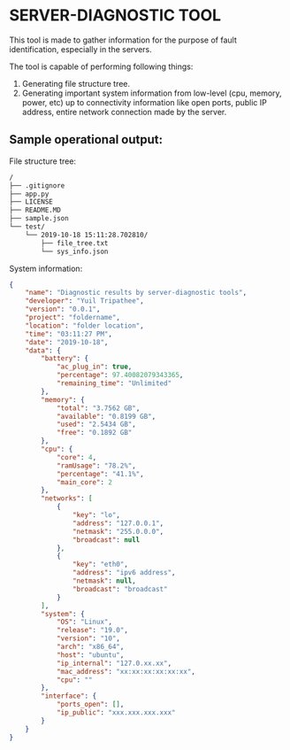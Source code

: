 # SERVER-DIAGNOSTIC TOOL

This tool is made to gather information for the purpose of fault identification, especially in the servers.

The tool is capable of performing following things:

1. Generating file structure tree.
2. Generating important system information from low-level (cpu, memory, power, etc) up to connectivity information like open ports, public IP address, entire network connection made by the server.

## Sample operational output:

File structure tree:

```bash
/
├── .gitignore
├── app.py
├── LICENSE
├── README.MD
├── sample.json
└── test/
    └── 2019-10-18 15:11:28.702810/
        ├── file_tree.txt
        └── sys_info.json
```

System information:

```json
{
    "name": "Diagnostic results by server-diagnostic tools",
    "developer": "Yuil Tripathee",
    "version": "0.0.1",
    "project": "foldername",
    "location": "folder location",
    "time": "03:11:27 PM",
    "date": "2019-10-18",
    "data": {
        "battery": {
            "ac_plug_in": true,
            "percentage": 97.40082079343365,
            "remaining_time": "Unlimited"
        },
        "memory": {
            "total": "3.7562 GB",
            "available": "0.8199 GB",
            "used": "2.5434 GB",
            "free": "0.1892 GB"
        },
        "cpu": {
            "core": 4,
            "ramUsage": "78.2%",
            "percentage": "41.1%",
            "main_core": 2
        },
        "networks": [
            {
                "key": "lo",
                "address": "127.0.0.1",
                "netmask": "255.0.0.0",
                "broadcast": null
            },
            {
                "key": "eth0",
                "address": "ipv6 address",
                "netmask": null,
                "broadcast": "broadcast"
            }
        ],
        "system": {
            "OS": "Linux",
            "release": "19.0",
            "version": "10",
            "arch": "x86_64",
            "host": "ubuntu",
            "ip_internal": "127.0.xx.xx",
            "mac_address": "xx:xx:xx:xx:xx:xx",
            "cpu": ""
        },
        "interface": {
            "ports_open": [],
            "ip_public": "xxx.xxx.xxx.xxx"
        }
    }
}
```
